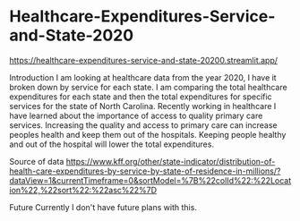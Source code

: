 # Healthcare-Expenditures-Service-and-State-2020

https://healthcare-expenditures-service-and-state-20200.streamlit.app/

Introduction
  I am looking at healthcare data from the year 2020, I have it broken down by service for each state. I am comparing the total healthcare expenditures for each state and then the total expenditures for specific services for the state of North Carolina. Recently working in healthcare I have learned about the importance of access to quality primary care services. Increasing the quality and access to primary care can increase peoples health and keep them out of the hospitals. Keeping people healthy and out of the hospital will lower the total expenditures.

Source of data
  https://www.kff.org/other/state-indicator/distribution-of-health-care-expenditures-by-service-by-state-of-residence-in-millions/?dataView=1&currentTimeframe=0&sortModel=%7B%22colId%22:%22Location%22,%22sort%22:%22asc%22%7D

Future
  Currently I don't have future plans with this. 
